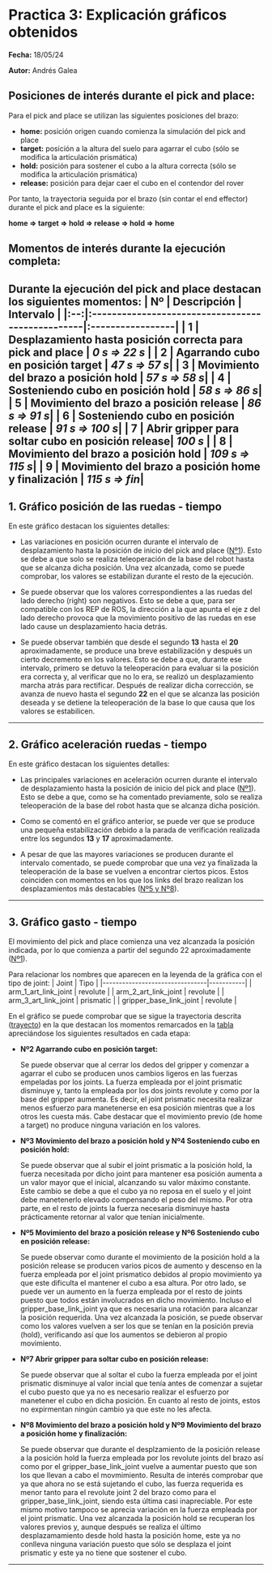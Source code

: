 # Practica 3: Explicación gráficos obtenidos

**Fecha:** 18/05/24

**Autor:** Andrés Galea

## Posiciones de interés durante el pick and place:
Para el pick and place se utilizan las siguientes posiciones del brazo:
- **home:** posición origen cuando comienza la simulación del pick and place
- **target:** posición a la altura del suelo para agarrar el cubo (sólo se modifica la articulación prismática)
- **hold:** posición para sostener el cubo a la altura correcta (sólo se modifica la articulación prismática)
- **release:** posición para dejar caer el cubo en el contendor del rover

Por tanto, la trayectoria seguida por el brazo (sin contar el end effector) durante el pick and place es la siguiente:
<a id="trajectory"></a>

**home &rArr; target &rArr; hold &rArr; release &rArr; hold &rArr; home**

## Momentos de interés durante la ejecución completa:
Durante la ejecución del pick and place destacan los siguientes momentos:
<a id="table"></a>
| Nº | Descripción                                      | Intervalo        |
|:--:|:-------------------------------------------------|:-----------------|
| 1  | Desplazamiento hasta posición correcta para pick and place | ***0 s &rArr; 22 s*** |
| 2  | Agarrando cubo en posición target                | ***47 s &rArr; 57 s***|
| 3  | Movimiento del brazo a posición hold             | ***57 s &rArr; 58 s***|
| 4  | Sosteniendo cubo en posición hold                | ***58 s &rArr; 86 s***|
| 5  | Movimiento del brazo a posición release          | ***86 s &rArr; 91 s***|
| 6  | Sosteniendo cubo en posición release             | ***91 s &rArr; 100 s***|
| 7  | Abrir gripper para soltar cubo en posición release| ***100 s***      |
| 8  | Movimiento del brazo a posición hold             | ***109 s &rArr; 115 s***|
| 9  | Movimiento del brazo a posición home y finalización             | ***115 s &rArr; fin***|
---

## 1. Gráfico posición de las ruedas - tiempo
En este gráfico destacan los siguientes detalles:
- Las variaciones en posición ocurren durante el intervalo de desplazamiento hasta la posición de inicio del pick and place ([Nº1](#table)). Esto se debe a que solo se realiza teleoperación de la base del robot hasta que se alcanza dicha posición. Una vez alcanzada, como se puede comprobar, los valores se estabilizan durante el resto de la ejecución.

- Se puede observar que los valores correspondientes a las ruedas del lado derecho (right) son negativos. Esto se debe a que, para ser compatible con los REP de ROS, la dirección a la que apunta el eje z del lado derecho provoca que la movimiento positivo de las ruedas en ese lado cause un desplazamiento hacia detrás.

- Se puede observar también que desde el segundo **13** hasta el **20** aproximadamente, se produce una breve estabilización y después un cierto decremento en los valores. Esto se debe a que, durante ese intervalo, primero se detuvo la teleoperación para evaluar si la posición era correcta y, al verificar que no lo era, se realizó un desplazamiento marcha atrás para rectificar. Después de realizar dicha corrección, se avanza de nuevo hasta el segundo **22** en el que se alcanza las posición deseada y se detiene la teleoperación de la base lo que causa que los valores se estabilicen.

---

## 2. Gráfico aceleración ruedas - tiempo 
En este gráfico destacan los siguientes detalles:
- Las principales variaciones en aceleración ocurren durante el intervalo de desplazamiento hasta la posición de inicio del pick and place ([Nº1](#table)). Esto se debe a que, como se ha comentado previamente, solo se realiza teleoperación de la base del robot hasta que se alcanza dicha posición.

- Como se comentó en el gráfico anterior, se puede ver que se produce una pequeña estabilización debido a la parada de verificación realizada entre los segundos **13** y **17** aproximadamente.

- A pesar de que las mayores variaciones se producen durante el intervalo comentado, se puede comprobar que una vez ya finalizada la teleoperación de la base se vuelven a encontrar ciertos picos. Estos coinciden con momentos en los que los links del brazo realizan los desplazamientos más destacables ([Nº5 y Nº8](#table)).

---

## 3. Gráfico gasto - tiempo
El movimiento del pick and place comienza una vez alcanzada la posición indicada, por lo que comienza a partir del segundo 22 aproximadamente ([Nº1](#table)).

Para relacionar los nombres que aparecen en la leyenda de la gráfica con el tipo de joint:
| Joint                          | Tipo      |
|--------------------------------|-----------|
| arm_1_art_link_joint           | revolute  |
| arm_2_art_link_joint           | revolute  |
| arm_3_art_link_joint           | prismatic |
| gripper_base_link_joint        | revolute  |

En el gráfico se puede comprobar que se sigue la trayectoria descrita ([trayecto](#trajectory)) en la que destacan los momentos remarcados en la [tabla](#table) apreciándose los siguientes resultados en cada etapa:
- **Nº2 Agarrando cubo en posición target:**

  Se puede observar que al cerrar los dedos del gripper y comenzar a agarrar el cubo se producen unos cambios ligeros en las fuerzas empeladas por los joints. La fuerza empleada por el joint prismatic disminuye y, tanto la empleada por los dos joints revolute y como por la base del gripper aumenta. Es decir, el joint prismatic necesita realizar menos esfuerzo para manetenerse en esa posición mientras que a los otros les cuesta más. Cabe destacar que el movimiento previo (de home a target) no produce ninguna variación en los valores.

- **Nº3 Movimiento del brazo a posición hold y Nº4 Sosteniendo cubo en posición hold:**

  Se puede observar que al subir el joint prismatic a la posición hold, la fuerza necesitada por dicho joint para mantener esa posición aumenta a un valor mayor que el inicial, alcanzando su valor máximo constante. Este cambio se debe a que el cubo ya no reposa en el suelo y el joint debe manetenerlo elevado compensando el peso del mismo. Por otra parte, en el resto de joints la fuerza necesaria disminuye hasta prácticamente retornar al valor que tenían inicialmente.

- **Nº5 Movimiento del brazo a posición release y Nº6 Sosteniendo cubo en posición release:**

  Se puede observar como durante el movimiento de la posición hold a la posición release se producen varios picos de aumento y descenso en la fuerza empleada por el joint prismatico debidos al propio movimiento ya que este dificulta el mantener el cubo a esa altura. Por otro lado, se puede ver un aumento en la fuerza empleada por el resto de joints puesto que todos están involucrados en dicho movimiento. Incluso el gripper_base_link_joint ya que es necesaria una rotación para alcanzar la posición requerida. Una vez alcanzada la posición, se puede observar como los valores vuelven a ser los que se tenían en la posición previa (hold), verificando así que los aumentos se debieron al propio movimiento.

- **Nº7 Abrir gripper para soltar cubo en posición release:**

  Se puede observar que al soltar el cubo la fuerza empleada por el joint prismatic disminuye al valor incial que tenía antes de comenzar a sujetar el cubo puesto que ya no es necesario realizar el esfuerzo por manetener el cubo en dicha posición. En cuanto al resto de joints, estos no expirmentan ningún cambio ya que este no les afecta.

- **Nº8 Movimiento del brazo a posición hold y Nº9 Movimiento del brazo a posición home y finalización:**

  Se puede observar que durante el desplzamiento de la posición release a la posición hold la fuerza empleada por los revolute joints del brazo así como por el gripper_base_link_joint vuelve a aumentar puesto que son los que llevan a cabo el movmimiento. Resulta de interés comprobar que ya que ahora no se está sujetando el cubo, las fuerza requerida es menor tanto para el revolute joint 2 del brazo como para el gripper_base_link_joint, siendo esta última casi inapreciable. Por este mismo motivo tampoco se aprecia variación en la fuerza empleada por el joint prismatic. Una vez alcanzada la posición hold se recuperan los valores previos y, aunque después se realiza el último desplazamamiento desde hold hasta la posición home, este ya no conlleva ninguna variación puesto que sólo se desplaza el joint prismatic y este ya no tiene que sostener el cubo.
---
